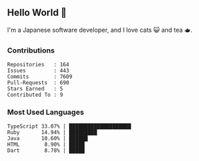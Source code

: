 ## Hello World 👋

I'm a Japanese software developer, and I love cats 😺 and tea 🫖.

### Contributions

    Repositories   : 164
    Issues         : 443
    Commits        : 7609
    Pull-Requests  : 690
    Stars Earned   : 5
    Contributed To : 9

### Most Used Languages

    TypeScript 33.07% | ████████████████████
    Ruby       14.94% | █████████
    Java       10.60% | ██████
    HTML        8.90% | █████
    Dart        8.78% | █████
